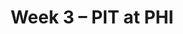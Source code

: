 ---
layout: game
title: Week 3 – PIT at PHI
season: 2008
game_id: 2008_03_PIT_PHI
away_team: PIT
home_team: PHI
---